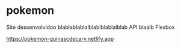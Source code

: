 # pokemon

Site dessenvolvidoo blablablablalblablblablalblab API blaalb Flexbox


https://pokemon-guinascdecarv.netlify.app